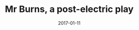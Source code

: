 ---
subheader: 'written by Anne Washburn

  directed by Alex Hearn'
description: "<p>With the planet as we know it left in ruins, people who have survived\
  \ reminisce about mass media to pass the time. After decades of remembering and\
  \ retelling plots, a Simpsons episode is transformed into a performance that integrates\
  \ ritualistic spectacle and campy musical theater to light the way in the darkest\
  \ times.</p><p><strong>Hana Eldessouky</strong> (Jenny / Lisa) is a first year majoring\
  \ in English. She was previously involved in\_<em>Comedy of Errors</em> (Assistant\
  \ Lighting Designer).\_this is her first UT show as an actor.</p><p><strong>Connor\
  \ Fieweger</strong> (Troy) is a second year majoring in Physics and Fundamentals:\
  \ Issues and Texts. His previous UT credits include <em>West Side Story</em> (Action)\
  \ and <em>Urinetown</em> (Old Man Strong/Hot Blades Harry). Other roles include\
  \ Enjolras (<em>Les Miserables</em>) and Lord Farquaad (<em>Shrek! The Musical</em>).\
  \ He would like to especially thank the direction and production of <em>Mr. Burns</em>\
  \ for their understanding and flexibility, and of course dedicate this role to that\
  \ one picture of Lil Wayne falling off a skateboard.</p><p><strong>Rob Geada</strong>\
  \ (Sam / Itchy) is a fourth-year Physics major in the college. He has acted in <em>Much\
  \ Ado About Nothing</em> (Claudio), <em>Romeo and Juliet </em>(Benvolio), <em>Merchant\
  \ of Venice </em>(Launcelot), and sound designed <em>Krapp's Last Tape </em>and\
  \ <em>Hamlet</em>.</p><p><strong>Jacob Goodman</strong> (Matt / Mr. Burns) is a\
  \ second-year majoring in Visual Arts and Comparative Human Development. Previous\
  \ UT credits include the <em>Comedy of Errors</em> (Director), <em>The Seagull</em>\
  \ (Konstantin), and <em>Twelfth Night </em>(Duke Orsino).</p><p><strong>Rebecca\
  \ Husk</strong> (Colleen / Bart) is a second year in the College majoring in philosophy.\
  \ Past UT credits include <em>Romeo and Juliet</em> (Lady Montague) and <em>The</em>\
  \ <em>Merchant of Venice </em>(Nerissa). She also sings with Men in Drag all-female\
  \ a cappella and is the president of AcaCouncil, as well as a member of UT Committee.</p>\
  \ <p><strong>Quinn Kane</strong> (Gibson / Homer) is a second year Classics major\
  \ and History minor. He has acted in several UT plays including <em>Urinetown</em>\
  \ (Bobby Strong) and <em>West Side Story </em>(Baby John). He's also acted in two\
  \ Dean's Men productions: <em>Hamlet</em> (Polonius) and the <em>Comedy of Errors</em>\
  \ (Aegeon, Pinch). This quarter, along with acting, Quinn assistant costume designed\
  \ Geography of a Horse Dreamer.</p><p><strong>Julianne Lorndale</strong> (Apu) is\
  \ a first-year majoring in Medieval Studies. She began her involvement in University\
  \ Theater last quarter in the <em>Comedy of Errors</em> (Luciana). She hopes to\
  \ be employed after college.</p><p><strong>Louise Simpson</strong> (Willy) is a\
  \ fourth year in the college majoring in Comparative Human Development and Environmental\
  \ Studies. She has been involved with University Theater as an actor in <em>Grey\
  \ Gardens</em> and <em>Rumors</em> previously. After college, she hopes to go into\
  \ journalism.</p><p><strong>Emil Sohlberg</strong> (Milhouse) is a first year, and\
  \ this is his first UT show! He is probably going to major in math. Emil really\
  \ enjoys theater, and hopes to be in many more shows in the years to come.</p><p><strong>Maggie\
  \ Strahan</strong> (Edna) is a third year in the College, majoring in TAPS. Previous\
  \ acting credits with University Theater include<em> After the Revolution</em> (Jess),\
  \ <em>A Winter's Tale</em> (Camillo/Antigonus),<em> West Side Story</em> (Minnie),\
  \ <em>Urinetown</em> (Hope Cladwell), <em>Amadeus</em> (Teresa Salieri), and<em>\
  \ Love's Labour's Lost</em> (Jaquenetta) with the Dean's Men.</p><p><strong>Katy\
  \ Surhigh</strong> (Nelson) is a third-year English major in the College. Previous\
  \ UT credits include <em>A Winter's Tale</em> (ASM), <em>The Seagull </em>(ASM),\
  \ and <em>Urinetown</em> (Billy Boy Bill). She has previously stage managed for\
  \ UChicago Commedia and will be stage managing <em>Lear</em> next quarter. She is\
  \ also a member of UT Committee, A Cappella Council (Vice President/Secretary) and\
  \ Rhythm and Jews (Vice President).</p><p><strong>Lexi Turner</strong> (Maria/Marge)\
  \ is a fourth year majoring in Theater and Performance Studies. She has worked with\
  \ UT in a few capacities, including acting in shows such as <em>Rumors</em> (Cookie)\
  \ and <em>Romeo and Juliet </em>(The Nurse) and directing a workshop (<em>Woman\
  \ on Trial</em>), as well as a mainstage (<em>Iphigenia and Other Daughters</em>).\
  \ She is also the Dean's Men liaison to UT Committee, Event Coordinator of Student\
  \ Staff, and president of U of C Commedia.</p><p><strong>Alex Hearn</strong> (Director)\
  \ is a fourth-year in the College studying Public Policy. A life-long Simpsons fan,\
  \ he'd like to thank Lisa (a Simpsons fan) and Chris (not really a Simpsons fan)\
  \ for their support and guidance. Previous directing credits include <em>Noises\
  \ Off</em>, <em>Rumors</em>, and <em>The Still Alarm</em>. Previous acting roles\
  \ include<em> By the Bog of Cats </em>(Young Dunne/Ghost Fancier), <em>Officer Lockstock\
  \ </em>(Urinetown), <em>Suburbia</em> (Jeff), and <em>Endgame</em> (Nagg). He also\
  \ clown coached for <em>Comedy of Errors</em> and <em>Krapp's Last Tape</em> and\
  \ clowns around with UChicago Commedia.</p> <p><strong>Kovi Shlomchik</strong>\
  \ (Production Manager) is a fourth-year in the College studying Biology. <em>Mr.\
  \ Burns</em> is their thirteenth show, and sixth time production managing with University\
  \ Theater. In the last year they have production managed <em>The Seagull</em> and\
  \ the <em>Comedy of Errors</em>.</p> <p><strong>Charlie Lovejoy </strong>(Stage\
  \ Manager) is a third-year English literature major from Minneapolis, where they\
  \ stage managed community and professional productions before moving to Chicago.\
  \ Since then, Charlie\u2019s stage management credits include <em>West Side Story,\
  \ By the Bog of Cats, Miss Julie, All choiceless She, Context, Marigolds, Amadeus\
  \ </em>(UT), <em>You On The Moors Now</em> (The Hypocrites), and various others.\
  \ This past summer, they were the stage management intern on workshops of <em>Pinocchio,\
  \ The Nutcracker, The Great and Terrible Wizard of Oz, Verboten, Missing </em>(The\
  \ House Theatre), and <em>Aristophanesathon</em> (The Hypocrites). Charlie is also\
  \ a member of UT\u2019s Committee and a curator for <em>Theatre[24]</em>.</p><p><strong>Julia\
  \ Aizuss</strong> (Dramaturg) is a third-year in the College majoring in English\
  \ &amp; Classics. She has previously served as a dramaturg for the Classical Entertainment\
  \ Society.</p><p><strong>Ellen Wiese</strong> (Music Director) is a fourth-year\
  \ BA/MAPH student studying English and Creative Writing. Past UT credits include\
  \ the <em>Comedy of Errors</em> (Props Designer), <em>Ex Libris</em> (Stage Manager),\
  \ and <em>West Side Story</em> (Floor Manager). She hopes to work as a writer and\
  \ arts administrator after college.</p><p><strong>Will Myers</strong> (Vocal Director)\
  \ is a third year music major in the college. <em>Mr. Burns</em> is his University\
  \ Theatre debut, but he is involved in performance and direction with multiple choirs\
  \ on campus. Will is interested in education and plans to pursue a career in teaching\
  \ and choral conducting.</p><p><strong>Emily Lovett</strong> (Vocal Director) is\
  \ a second-year majoring in Music and English Literature. Past credits include <em>Hamlet</em>\
  \ (Guildenstern) and <em>West Side Story</em> (Velma). She also is a member of UChicago's\
  \ Women's Ensemble.</p><p><strong>Itzel Blancas</strong> (Costume Designer) is a\
  \ fourth year in the college majoring in Comparative Literature and TAPS. She has\
  \ previously been involved with University Theater as a Costume Designer (<em>Amadeus,\
  \ The Effect of Gamma Rays on Man in the Moon Marigolds, Miss Julie, By the Bog\
  \ of Cats</em>), Director (<em>West Side Story, What a Wild Party!</em>), and an\
  \ assistant in various capacities. She is a member of Tech Staff, is the Tech Staff\
  \ rep in Committee, and is one of the Curators for <em>Theater[24]</em>.</p><p><strong>Sophie\
  \ Downes</strong> (Sound Designer) is a fourth-year English major. She has previously\
  \ worked in UT as a director (<em>Dusk Before Fireworks</em>), assistant sound designer\
  \ (<em>By the Bog of Cats, Rumors</em>), production manager (Winter Workshops 2015,\
  \ <em>Apsara</em>), assistant production manager (<em>Henry V, Fool for Love, As\
  \ You Like It</em>), and sound board operator (<em>Noises Off</em>).</p><p><strong>Casey\
  \ McKenna </strong>(Lighting Designer) is a second-year majoring in Spanish and\
  \ Comparative Human Development. This is her first time involved with University\
  \ Theater.</p> <p><strong>Eric Karsten</strong>\_(Lighting Designer / Master Electrician)\
  \ is a first-year majoring in Math with a Specialization in Economics. He has been\
  \ involved with University Theater, Oeconomica, and the technical staff of the Logan\
  \ Performance Hall. His past credits include: <em>After The Revolution</em> (Assistant\
  \ Lighting Designer), <em>Beauty and The Beast</em> (Lighting Designer), <em>39\
  \ Steps</em> (Lighting Designer), <em>Legally Blonde</em> (Lighting Designer), <em>Richard\
  \ III</em> (Lighting Designer).</p><p><strong>Colin Garon </strong>(Props Designer)\
  \ is a third year majoring in HiPSS. As a props designer, he specializes in food,\
  \ dead birds, and the uncanny. He has previously designed for <em>Amadeus</em>,\
  \ among other plays.</p><p><strong>Emily Cambias </strong>(Props Designer) is a\
  \ student in the College.</p><p><strong>Sydney Purdue</strong> (Scenic Designer)\
  \ is a third-year Statistics major. Previous scenic credits include <em>Iphigenia\
  \ and Other Daughters</em> (Scenic/Props Designer), <em>West Side Story</em> (Scenic\
  \ Artist), <em>Noises Off</em> (Scenic Artist), <em>By the Bog of Cats</em> (Scenic\
  \ Designer), and<em> Twelfth Night </em>(Scenic Designer).</p> <p><strong>Monica\
  \ Brown</strong> (Choreographer) is a second-year English major. She is also a Scav\
  \ captain and on the staff of Sliced Bread. Past work on University Theater shows\
  \ includes assistant choreographing <em>West Side Story</em>.</p><p><strong>Tiffany\
  \ \"Tippo\" Wang</strong> (Technical Director) is a fourth-year majoring in Psychology.</p><p><strong>Olivia\
  \ Malone</strong> (Assistant Production Manager) is a second-year currently between\
  \ majors. Her recent UT credits include <em>Circe</em> (Crew), Winter 2017's <em>Weekend\
  \ of Workshops</em> (PSM), and <em>Iphigenia and Other Daughters</em> (SM).</p>\
  \ <p><strong>Victoria Keating</strong> (Assistant Stage Manager) is a first-year\
  \ in the college currently undecided. She has been involved with this fall's <em>Weekend\
  \ of Workshops</em> (Stage Manager) and <em>After the Revolution</em> (Backstage\
  \ Crew). She hopes to continue working with UT on more productions.</p><p><strong>Ana\xEF\
  s Ahmed</strong> (Accordion) is a recent alumna of the College, having graduated\
  \ in 2016. This is her first involvement with University Theatre.</p> <p><strong>Jacob\
  \ Spiegel </strong>(Auxiliary Percussion / Assistant Set Designer) is a first-year\
  \ majoring in Computer Science. He has previous worked on the <em>Comedy Of Errors</em>\
  \ (Assistant Sound Designer).</p><p><strong>Amanda Wilson</strong> (Drums) is a\
  \ second year majoring in Chemistry. She has been involved in University Theater\
  \ and University Wind Ensemble during her time at UChicago. Past credits include\
  \ <em>The Seagull</em> (Assistant Sound Designer), and she hopes to keep her love\
  \ for music alive after graduation.</p><p><strong>Alicia Zhao</strong> (Pianist)\
  \ is a fourth year in the college. She has been involved with University Theater\
  \ as a musician, as well as an ensemble member of UChicago Commedia since first\
  \ year.</p><p><strong>Anna Aguiar Kosicki</strong> (Assistant Costume Designer)\
  \ is a first year in the College prospectively majoring in TAPS and Political Science.\
  \ Their UT credits include <em>Iphigenia and Other Daughters</em> (Assisant Director),\
  \ the <em>Comedy of Errors</em> (wardrobe run crew), and <em>Geography of a Horse\
  \ Dreamer </em>(Assistant Scenic Designer). She also directed for Iris and is a\
  \ member of the Leaders of Color initiative at the IOP.</p><p><strong>Sophie Hoyt</strong>\
  \ (Assistant Costume Designer) is a second-year in the College majoring in English.\
  \ Previous UT/TAPS credits include <em>After the Revolution</em> (Emma), <em>West\
  \ Side Story</em> (Assistant Director), <em>All choiceless She </em>(Andromeda),\
  \ and <em>Miss Julie</em> (Mother) as well as two performances with Fire Escape\
  \ Films, in <em>Tom</em> and<em> Last Call</em>.</p><p><strong>Afriti Bankwalla</strong>\
  \ (Master Stitcher) is a second year in the college majoring in English. Past shows\
  \ include the <em>Comedy of Errors</em> (Costume Designer) and <em>Geography of\
  \ a Horse Dreamer</em> (Costume Designer).</p><p><strong>Corson Barnard</strong>\
  \ (Stitcher) is a fourth-year TAPS major. Previous credits include <em>Circe</em>\
  \ (Costume Designer) and <em>After the Revolution</em> (Assistant Costume Designer),\
  \ as well as several music direction, composition, and performance credits. Catch\
  \ her BA thesis -- a musical revue based on <em>A Wrinkle in Time</em> -- next quarter!</p><p><strong>Dee\
  \ Nitz</strong> (Stitcher) is a fourth-year TAPS major in the College. Previous\
  \ costuming credits include <em>After the Revolution</em> (Designer) and <em>Circe</em>\
  \ (Assistant Designer).</p><p><strong>Larkin Smith</strong> (Assistant Set Designer\
  \ / Painter) is a second-year in the college, studying Fundamentals and Human Rights.\
  \ Thus far, she has been involved in a University Theater production every quarter\
  \ that she has been at UChicago, including <em>Urinetown</em> (Soupy Sue), <em>Hamlet</em>\
  \ (Assistant Props Designer), <em>West Side Story</em> (Graziella), and the <em>Comedy\
  \ of Errors</em> (Adriana). You can also see her perform with the co-ed a cappella\
  \ group, the Ransom Notes.</p> <p><strong>Belen Edwards</strong> (Assistant Set\
  \ Designer) is a first-year majoring in music. She appeared in<em> Iphigenia and\
  \ Other Daughters</em> (Chorus).</p> <p><strong>Emily Terian</strong> (Assistant\
  \ Lighting Designer) is a first-year majoring in Neuroscience. This is her second\
  \ UT show. Past show credits include the <em>Comedy of Errors</em> (Assistant Lighting\
  \ Designer).</p><p><strong>Felix Lecocq</strong> (Assistant Sound Designer) is a\
  \ first-year at the college. Past credits include <em>Iphigenia &amp; Other Daughters</em>\
  \ (Orestes). This is his first time designing a show.</p><p><strong>Eren Ahn</strong>\
  \ (Props Assistant) is a second year Biology major/Visual Arts minor in the College.\
  \ She has previously designed with University Theater and MaroonTV and managed/designed\
  \ with Iris. Past credits include <em>After the Revolution</em> (Costume Assistant)\
  \ and <em>Singularity</em> (Props Designer). She will probably be stuck in the academia\
  \ hell that is grad school after college.</p><p><strong>Poorvaja Rajagopalan</strong>\
  \ (Props Assistant) is a second-year majoring in History.</p> <p><strong>Brandon\
  \ McCallister</strong> (Committee Liaison) is a student in the College. Catch his\
  \ show <em>She Kills Monsters\_</em>next quarter!\_</p> <p><strong>Daniel Heins</strong>\
  \ (Tech Staff Liaison) is a member of Tech Staff.\_</p>"
slug: mr-burns
title: Mr Burns, a post-electric play
layout: show-info
quarter: winter
year: 2017
season: 2016-2017 Shows
date: 2017-01-11

---